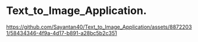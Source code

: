# Text_to_Image_Application.



https://github.com/Sayantan40/Text_to_Image_Application/assets/88722031/58434346-4f9a-4d17-b891-a28bc5b2c351 

